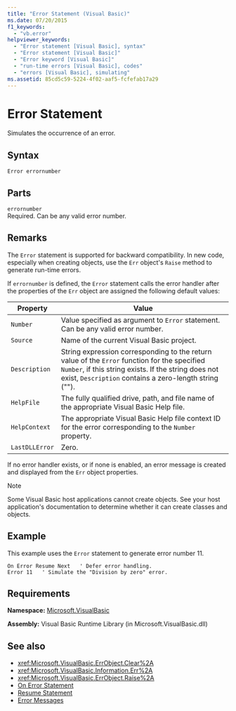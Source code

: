 ```yaml
---
title: "Error Statement (Visual Basic)"
ms.date: 07/20/2015
f1_keywords: 
  - "vb.error"
helpviewer_keywords: 
  - "Error statement [Visual Basic], syntax"
  - "Error statement [Visual Basic]"
  - "Error keyword [Visual Basic]"
  - "run-time errors [Visual Basic], codes"
  - "errors [Visual Basic], simulating"
ms.assetid: 85cd5c59-5224-4f02-aaf5-fcfefab17a29
---
```

# Error Statement
Simulates the occurrence of an error.  
  
## Syntax  
  
```  
Error errornumber  
```  
  
## Parts  
 `errornumber`  
 Required. Can be any valid error number.  
  
## Remarks  
 The `Error` statement is supported for backward compatibility. In new code, especially when creating objects, use the `Err` object's `Raise` method to generate run-time errors.  
  
 If `errornumber` is defined, the `Error` statement calls the error handler after the properties of the `Err` object are assigned the following default values:  
  
|Property|Value|  
|--------------|-----------|  
|`Number`|Value specified as argument to `Error` statement. Can be any valid error number.|  
|`Source`|Name of the current Visual Basic project.|  
|`Description`|String expression corresponding to the return value of the `Error` function for the specified `Number`, if this string exists. If the string does not exist, `Description` contains a zero-length string ("").|  
|`HelpFile`|The fully qualified drive, path, and file name of the appropriate Visual Basic Help file.|  
|`HelpContext`|The appropriate Visual Basic Help file context ID for the error corresponding to the `Number` property.|  
|`LastDLLError`|Zero.|  
  
 If no error handler exists, or if none is enabled, an error message is created and displayed from the `Err` object properties.  
  
> [!NOTE]
>  Some Visual Basic host applications cannot create objects. See your host application's documentation to determine whether it can create classes and objects.  
  
## Example  
 This example uses the `Error` statement to generate error number 11.  
  
```  
On Error Resume Next   ' Defer error handling.  
Error 11   ' Simulate the "Division by zero" error.  
```  
  
## Requirements  
 **Namespace:** [Microsoft.VisualBasic](../../../visual-basic/language-reference/runtime-library-members.md)  
  
 **Assembly:** Visual Basic Runtime Library (in Microsoft.VisualBasic.dll)  
  
## See also
- <xref:Microsoft.VisualBasic.ErrObject.Clear%2A>
- <xref:Microsoft.VisualBasic.Information.Err%2A>
- <xref:Microsoft.VisualBasic.ErrObject.Raise%2A>
- [On Error Statement](../../../visual-basic/language-reference/statements/on-error-statement.md)
- [Resume Statement](../../../visual-basic/language-reference/statements/resume-statement.md)
- [Error Messages](../../../visual-basic/language-reference/error-messages/index.md)
